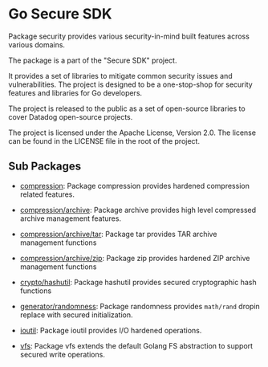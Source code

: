 # Go Secure SDK

Package security provides various security-in-mind built features across
various domains.

The package is a part of the "Secure SDK" project.

It provides a set of libraries to mitigate common security issues and
vulnerabilities. The project is designed to be a one-stop-shop for security
features and libraries for Go developers.

The project is released to the public as a set of open-source libraries to
cover Datadog open-source projects.

The project is licensed under the Apache License, Version 2.0. The license
can be found in the LICENSE file in the root of the project.

## Sub Packages

* [compression](./compression): Package compression provides hardened compression related features.

* [compression/archive](./compression/archive): Package archive provides high level compressed archive management features.

* [compression/archive/tar](./compression/archive/tar): Package tar provides TAR archive management functions

* [compression/archive/zip](./compression/archive/zip): Package zip provides hardened ZIP archive management functions

* [crypto/hashutil](./crypto/hashutil): Package hashutil provides secured cryptographic hash functions

* [generator/randomness](./generator/randomness): Package randomness provides `math/rand` dropin replace with secured initialization.

* [ioutil](./ioutil): Package ioutil provides I/O hardened operations.

* [vfs](./vfs): Package vfs extends the default Golang FS abstraction to support secured write operations.
